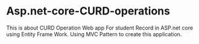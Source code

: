 # Asp.net-core-CURD-operations
This is about CURD Operation Web app For student Record in ASP.net core using Entity Frame Work.
Using MVC Pattern to create this application.
